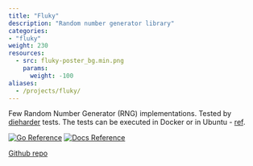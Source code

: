 ```yaml
---
title: "Fluky"
description: "Random number generator library"
categories:
- "fluky"
weight: 230
resources:
  - src: fluky-poster_bg.min.png
    params:
      weight: -100  
aliases:
  - /projects/fluky/
---
```


Few Random Number Generator (RNG) implementations. Tested by [dieharder][1] tests.
The tests can be executed in Docker or in Ubuntu - [ref][2].

[![Go Reference](https://pkg.go.dev/badge/github.com/Pencroff/fluky.svg)](https://pkg.go.dev/github.com/Pencroff/fluky)
[![Docs Reference](https://img.shields.io/badge/-reference-007D9C?style=flat-square&logo=readthedocs&logoWidth=18&labelColor=5C5C5C&logoColor=FAFAFA)](https://pencroff.github.io/fluky/)

[Github repo](https://github.com/Pencroff/fluky)


[1]://linux.die.net/man/1/dieharder
[2]://github.com/Pencroff/fluky/blob/main/container/README.md
